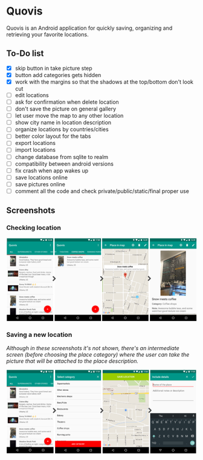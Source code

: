 # Quovis
Quovis is an Android application for quickly saving, organizing and retrieving your favorite locations.

## To-Do list
- [x] skip button in take picture step
- [x] button add categories gets hidden
- [x] work with the margins so that the shadows at the top/bottom don't look cut
- [ ] edit locations
- [ ] ask for confirmation when delete location
- [ ] don't save the picture on general gallery
- [ ] let user move the map to any other location
- [ ] show city name in location description
- [ ] organize locations by countries/cities
- [ ] better color layout for the tabs
- [ ] export locations
- [ ] import locations
- [ ] change database from sqlite to realm
- [ ] compatibility between android versions
- [ ] fix crash when app wakes up
- [ ] save locations online
- [ ] save pictures online
- [ ] comment all the code and check private/public/static/final proper use

## Screenshots

### Checking location

![Checking location steps](/screenshots/loading_loc.png "Checking location steps")

### Saving a new location

_Although in these screenshots it's not shown, there's an intermediate screen (before choosing the place category) where the user can take the picture that will be attached to the place description._

![Saving location steps](/screenshots/saving_loc.png "Saving location steps")
